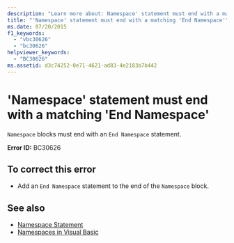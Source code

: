 ```yaml
---
description: "Learn more about: Namespace' statement must end with a matching 'End Namespace"
title: "'Namespace' statement must end with a matching 'End Namespace'"
ms.date: 07/20/2015
f1_keywords: 
  - "vbc30626"
  - "bc30626"
helpviewer_keywords: 
  - "BC30626"
ms.assetid: d3c74252-0e71-4621-ad83-4e2183b7b442
---
```

# 'Namespace' statement must end with a matching 'End Namespace'

`Namespace` blocks must end with an `End Namespace` statement.  
  
 **Error ID:** BC30626  
  
## To correct this error  
  
- Add an `End Namespace` statement to the end of the `Namespace` block.  
  
## See also

- [Namespace Statement](../language-reference/statements/namespace-statement.md)
- [Namespaces in Visual Basic](../programming-guide/program-structure/namespaces.md)
